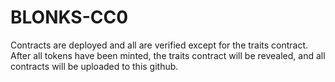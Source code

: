 # BLONKS-CC0
Contracts are deployed and all are verified except for the traits contract.
After all tokens have been minted, the traits contract will be revealed, and all contracts will be uploaded to this github.